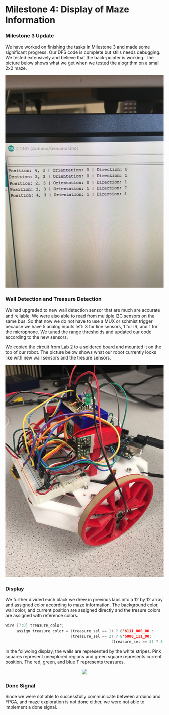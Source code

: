# Milestone 4: Display of Maze Information

### Milestone 3 Update
We have worked on finishing the tasks in Milestone 3 and made some significant progress. Our DFS code is complete but stills needs debugging. We tested extensively and believe that the back-pointer is working.
The picture below shows what we get when we tested the alogrithm on a small 2x2 maze.
<div style="text-align:center"><img src ="../pictures/dfsposition.jpg" /></div>

### Wall Detection and Treasure Detection
We had upgraded to new wall detection sensor that are much are accurate and reliable. We were also able to read from multiple I2C sensors on the same bus. So that now we do not have to use a MUX or schmist trigger because we have 5 analog inputs left: 3 for line sensors, 1 for IR, and 1 for the microphone. We tuned the range thresholds and updated our code according to the new sensors. 

We copied the circuit from Lab 2 to a soldered board and mounted it on the top of our robot. 
The picture below shows what our robot currently looks like with new wall sensors and the tresure sensors.
<div style="text-align:center"><img src ="../pictures/IMG_5643.JPG" /></div>

### Display
We further divided each black we drew in previous labs into a 12 by 12 array and assigned color according to maze information. The background color, wall color, and current position are assigned directly and the tresure colors are assigned with reference colors. 
```C
wire [7:0] treasure_color;
	 assign treasure_color = (treasure_sel == 1) ? 8'b111_000_00 : 
	                         (treasure_sel == 2) ? 8'b000_111_00: 
										       (treasure_sel == 3) ? 8'b000_000_11: 8'b000_000_00;
```
In the follwoing display, the walls are represented by the white stripes. Pink squares represent unexplored regions and green square represents current position. The red, green, and blue T represents treasures.
<div style="text-align:center"><img src ="../pictures/20171121_211721.jpg" /></div>

### Done Signal
Since we were not able to successfully communicate between arduino and FPGA, and maze exploration is not done either, we were not able to implement a done signal. 

